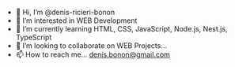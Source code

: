 - 👋 Hi, I’m @denis-ricieri-bonon
- 👀 I’m interested in WEB Development
- 🌱 I’m currently learning HTML, CSS, JavaScript, Node.js, Nest.js, TypeScript
- 💞️ I’m looking to collaborate on WEB Projects...
- 📫 How to reach me... denis.bonon@gmail.com
 
<!---
denis-ricieri-bonon/denis-ricieri-bonon is a ✨ special ✨ repository because its `README.md` (this file) appears on your GitHub profile.
You can click the Preview link to take a look at your changes.
--->
